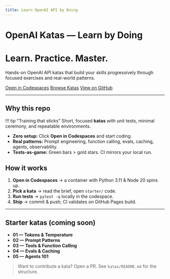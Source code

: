 ```yaml
---
title: Learn OpenAI API by Doing
---
```


# OpenAI Katas — Learn by Doing

<div class="hero">
  <h1>Learn. Practice. Master.</h1>
  <p>Hands-on OpenAI API katas that build your skills progressively through focused exercises and real-world patterns.</p>
  <p class="cta">
    <a class="md-button md-button--primary" href="https://github.com/codespaces/new/ozgurgulerx/openai-katas?quickstart=1">Open in Codespaces</a>
    <a class="md-button md-button--secondary" href="katas">Browse Katas</a>
    <a class="md-button" href="https://github.com/ozgurgulerx/openai-katas">View on GitHub</a>
  </p>
</div>

---

## Why this repo

!!! tip "Training that sticks"
    Short, focused **katas** with unit tests, minimal ceremony, and repeatable environments.

- **Zero setup:** Click **Open in Codespaces** and start coding.
- **Real patterns:** Prompt engineering, function calling, evals, caching, agents, observability.
- **Tests-as-game:** Green bars > gold stars. CI mirrors your local run.

## How it works

1. **Open in Codespaces** → a container with Python 3.11 & Node 20 spins up.
2. **Pick a kata** → read the brief, open `starter/` code.
3. **Run tests** → `pytest -q` locally in the codespace.
4. **Ship** → commit & push; CI validates on GitHub Pages build.

---

## Starter katas (coming soon)

- **01 — Tokens & Temperature**
- **02 — Prompt Patterns**
- **03 — Tools & Function Calling**
- **04 — Evals & Caching**
- **05 — Agents 101**

> Want to contribute a kata? Open a PR. See `katas/README.md` for the structure.